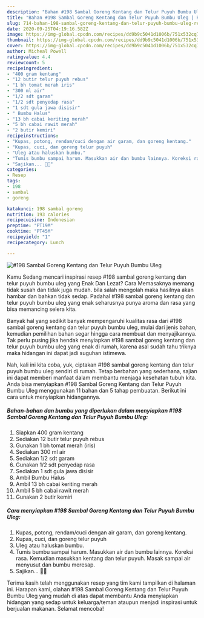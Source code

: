 ```yaml
---
description: "Bahan #198 Sambal Goreng Kentang dan Telur Puyuh Bumbu Uleg | Resep Membuat #198 Sambal Goreng Kentang dan Telur Puyuh Bumbu Uleg Yang Enak Banget"
title: "Bahan #198 Sambal Goreng Kentang dan Telur Puyuh Bumbu Uleg | Resep Membuat #198 Sambal Goreng Kentang dan Telur Puyuh Bumbu Uleg Yang Enak Banget"
slug: 714-bahan-198-sambal-goreng-kentang-dan-telur-puyuh-bumbu-uleg-resep-membuat-198-sambal-goreng-kentang-dan-telur-puyuh-bumbu-uleg-yang-enak-banget
date: 2020-09-25T04:19:16.582Z
image: https://img-global.cpcdn.com/recipes/dd9b9c5041d1006b/751x532cq70/198-sambal-goreng-kentang-dan-telur-puyuh-bumbu-uleg-foto-resep-utama.jpg
thumbnail: https://img-global.cpcdn.com/recipes/dd9b9c5041d1006b/751x532cq70/198-sambal-goreng-kentang-dan-telur-puyuh-bumbu-uleg-foto-resep-utama.jpg
cover: https://img-global.cpcdn.com/recipes/dd9b9c5041d1006b/751x532cq70/198-sambal-goreng-kentang-dan-telur-puyuh-bumbu-uleg-foto-resep-utama.jpg
author: Micheal Powell
ratingvalue: 4.4
reviewcount: 5
recipeingredient:
- "400 gram kentang"
- "12 butir telur puyuh rebus"
- "1 bh tomat merah iris"
- "300 ml air"
- "1/2 sdt garam"
- "1/2 sdt penyedap rasa"
- "1 sdt gula jawa disisir"
- " Bumbu Halus"
- "13 bh cabai keriting merah"
- "5 bh cabai rawit merah"
- "2 butir kemiri"
recipeinstructions:
- "Kupas, potong, rendam/cuci dengan air garam, dan goreng kentang."
- "Kupas, cuci, dan goreng telur puyuh"
- "Uleg atau haluskan bumbu."
- "Tumis bumbu sampai harum. Masukkan air dan bumbu lainnya. Koreksi rasa. Kemudian masukkan kentang dan telur puyuh. Masak sampai air menyusut dan bumbu meresap."
- "Sajikan... 👩‍🍳"
categories:
- Resep
tags:
- 198
- sambal
- goreng

katakunci: 198 sambal goreng 
nutrition: 193 calories
recipecuisine: Indonesian
preptime: "PT19M"
cooktime: "PT45M"
recipeyield: "1"
recipecategory: Lunch

---
```



![#198 Sambal Goreng Kentang dan Telur Puyuh Bumbu Uleg](https://img-global.cpcdn.com/recipes/dd9b9c5041d1006b/751x532cq70/198-sambal-goreng-kentang-dan-telur-puyuh-bumbu-uleg-foto-resep-utama.jpg)

Kamu Sedang mencari inspirasi resep #198 sambal goreng kentang dan telur puyuh bumbu uleg yang Enak Dan Lezat? Cara Memasaknya memang tidak susah dan tidak juga mudah. bila salah mengolah maka hasilnya akan hambar dan bahkan tidak sedap. Padahal #198 sambal goreng kentang dan telur puyuh bumbu uleg yang enak seharusnya punya aroma dan rasa yang bisa memancing selera kita.



Banyak hal yang sedikit banyak mempengaruhi kualitas rasa dari #198 sambal goreng kentang dan telur puyuh bumbu uleg, mulai dari jenis bahan, kemudian pemilihan bahan segar hingga cara membuat dan menyajikannya. Tak perlu pusing jika hendak menyiapkan #198 sambal goreng kentang dan telur puyuh bumbu uleg yang enak di rumah, karena asal sudah tahu triknya maka hidangan ini dapat jadi suguhan istimewa.


Nah, kali ini kita coba, yuk, ciptakan #198 sambal goreng kentang dan telur puyuh bumbu uleg sendiri di rumah. Tetap berbahan yang sederhana, sajian ini dapat memberi manfaat dalam membantu menjaga kesehatan tubuh kita. Anda bisa menyiapkan #198 Sambal Goreng Kentang dan Telur Puyuh Bumbu Uleg menggunakan 11 bahan dan 5 tahap pembuatan. Berikut ini cara untuk menyiapkan hidangannya.

<!--inarticleads1-->

##### Bahan-bahan dan bumbu yang diperlukan dalam menyiapkan #198 Sambal Goreng Kentang dan Telur Puyuh Bumbu Uleg:

1. Siapkan 400 gram kentang
1. Sediakan 12 butir telur puyuh rebus
1. Gunakan 1 bh tomat merah (iris)
1. Sediakan 300 ml air
1. Sediakan 1/2 sdt garam
1. Gunakan 1/2 sdt penyedap rasa
1. Sediakan 1 sdt gula jawa disisir
1. Ambil  Bumbu Halus
1. Ambil 13 bh cabai keriting merah
1. Ambil 5 bh cabai rawit merah
1. Gunakan 2 butir kemiri




<!--inarticleads2-->

##### Cara menyiapkan #198 Sambal Goreng Kentang dan Telur Puyuh Bumbu Uleg:

1. Kupas, potong, rendam/cuci dengan air garam, dan goreng kentang.
1. Kupas, cuci, dan goreng telur puyuh
1. Uleg atau haluskan bumbu.
1. Tumis bumbu sampai harum. Masukkan air dan bumbu lainnya. Koreksi rasa. Kemudian masukkan kentang dan telur puyuh. Masak sampai air menyusut dan bumbu meresap.
1. Sajikan... 👩‍🍳




Terima kasih telah menggunakan resep yang tim kami tampilkan di halaman ini. Harapan kami, olahan #198 Sambal Goreng Kentang dan Telur Puyuh Bumbu Uleg yang mudah di atas dapat membantu Anda menyiapkan hidangan yang sedap untuk keluarga/teman ataupun menjadi inspirasi untuk berjualan makanan. Selamat mencoba!
